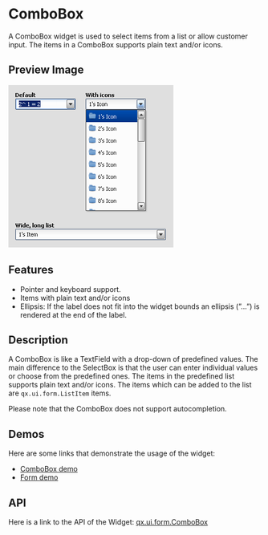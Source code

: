 # ComboBox

A ComboBox widget is used to select items from a list or allow customer input.
The items in a ComboBox supports plain text and/or icons.

## Preview Image

![ComboBox](combobox.png)

## Features

- Pointer and keyboard support.
- Items with plain text and/or icons
- Ellipsis: If the label does not fit into the widget bounds an ellipsis (”...”)
  is rendered at the end of the label.

## Description

A ComboBox is like a TextField with a drop-down of predefined values. The main
difference to the SelectBox is that the user can enter individual values or
choose from the predefined ones. The items in the predefined list supports plain
text and/or icons. The items which can be added to the list are
`qx.ui.form.ListItem` items.

Please note that the ComboBox does not support autocompletion.

## Demos

Here are some links that demonstrate the usage of the widget:

- [ComboBox demo](apps://demobrowser/#widget~ComboBox.html)
- [Form demo](apps://demobrowser/#showcase~Form.html)

## API

Here is a link to the API of the Widget:
[qx.ui.form.ComboBox](apps://apiviewer/#qx.ui.form.ComboBox)

